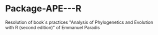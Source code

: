 # Package-APE---R
Resolution of  book´s practices "Analysis of Phylogenetics and Evolution with R (second edition)" of Emmanuel Paradis

